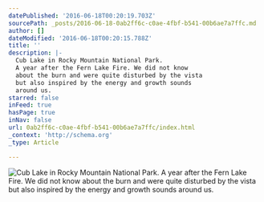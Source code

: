 ```yaml
---
datePublished: '2016-06-18T00:20:19.703Z'
sourcePath: _posts/2016-06-18-0ab2ff6c-c0ae-4fbf-b541-00b6ae7a7ffc.md
author: []
dateModified: '2016-06-18T00:20:15.788Z'
title: ''
description: |-
  Cub Lake in Rocky Mountain National Park. 
  A year after the Fern Lake Fire. We did not know 
  about the burn and were quite disturbed by the vista
  but also inspired by the energy and growth sounds
  around us.
starred: false
inFeed: true
hasPage: true
inNav: false
url: 0ab2ff6c-c0ae-4fbf-b541-00b6ae7a7ffc/index.html
_context: 'http://schema.org'
_type: Article

---
```

![Cub Lake in Rocky Mountain National Park. 
A year after the Fern Lake Fire. We did not know 
about the burn and were quite disturbed by the vista
but also inspired by the energy and growth sounds
around us.](https://imgflo.herokuapp.com/graph/vahj1ThiexotieMo/0967502067c43796d3fc934e8199580a/croprotate.jpg?cropheight=636&cropwidth=732&degrees=0&input=https%3A%2F%2Fthe-grid-user-content.s3-us-west-2.amazonaws.com%2Ffcc314a6-3f5c-450d-8801-1bbd8b6c51c5.jpg&x=36&y=0)